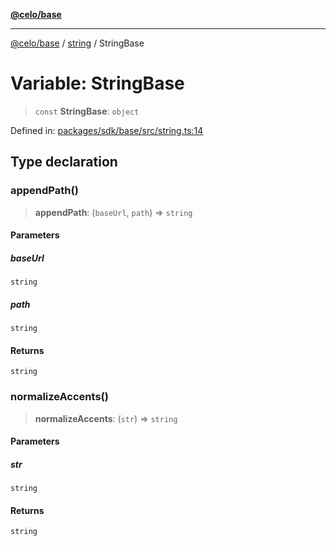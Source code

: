 [**@celo/base**](../../README.md)

***

[@celo/base](../../README.md) / [string](../README.md) / StringBase

# Variable: StringBase

> `const` **StringBase**: `object`

Defined in: [packages/sdk/base/src/string.ts:14](https://github.com/celo-org/developer-tooling/blob/master/packages/sdk/base/src/string.ts#L14)

## Type declaration

### appendPath()

> **appendPath**: (`baseUrl`, `path`) => `string`

#### Parameters

##### baseUrl

`string`

##### path

`string`

#### Returns

`string`

### normalizeAccents()

> **normalizeAccents**: (`str`) => `string`

#### Parameters

##### str

`string`

#### Returns

`string`
